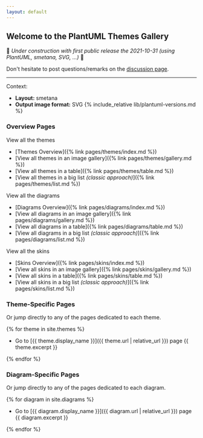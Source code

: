 ```yaml
---
layout: default
---
```

## Welcome to the PlantUML Themes Gallery

🚧 _Under construction with first public release the 2021-10-31 (using PlantUML, smetana, SVG, ...)_ 🚧

Don't hesitate to post questions/remarks on the [discussion page](https://github.com/The-Lum/puml-themes-gallery/discussions).

---

Context:

- **Layout:** smetana
- **Output image format:** SVG
{% include_relative lib/plantuml-versions.md %}

### Overview Pages

View all the themes

* [Themes Overview]({% link pages/themes/index.md %})
* [View all themes in an image gallery]({% link pages/themes/gallery.md %})
* [View all themes in a table]({% link pages/themes/table.md %})
* [View all themes in a big list _(classic approach)_]({% link pages/themes/list.md %})

View all the diagrams

* [Diagrams Overview]({% link pages/diagrams/index.md %})
* [View all diagrams in an image gallery]({% link pages/diagrams/gallery.md %})
* [View all diagrams in a table]({% link pages/diagrams/table.md %})
* [View all diagrams in a big list _(classic approach)_]({% link pages/diagrams/list.md %})

View all the skins

* [Skins Overview]({% link pages/skins/index.md %})
* [View all skins in an image gallery]({% link pages/skins/gallery.md %})
* [View all skins in a table]({% link pages/skins/table.md %})
* [View all skins in a big list _(classic approach)_]({% link pages/skins/list.md %})

### Theme-Specific Pages

Or jump directly to any of the pages dedicated to each theme.

{% for theme in site.themes %}

* Go to [{{ theme.display_name }}]({{ theme.url | relative_url }}) page
  {{ theme.excerpt }}

{% endfor %}

### Diagram-Specific Pages

Or jump directly to any of the pages dedicated to each diagram.

{% for diagram in site.diagrams %}

* Go to [{{ diagram.display_name }}]({{ diagram.url | relative_url }}) page
  {{ diagram.excerpt }}

{% endfor %}
